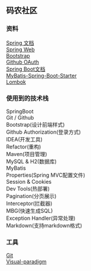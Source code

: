 ## 码农社区

### 资料
[Spring 文档](https://spring.io.guides)  
[Spring Web](https://spring.io.guides/gs/serving-web-content/)   
[Bootstrap](https://v3.bootcss.com/)  
[Github OAuth](https://developer.github.com/apps/building-oauth-apps/creating-an-oauth-app)  
[Spring Boot文档](https://docs.spring.io/spring-boot/docs/2.0.0.RC1/reference/htmlsingle/)  
[MyBatis-Spring-Boot-Starter](http://mybatis.org/spring-boot-starter/mybatis-spring-boot-autoconfigure/)  
[Lombok](https://projectlombok.org/setup/maven)

### 使用到的技术栈
SpringBoot  
Git / Github  
Bootstrap(设计前端样式)  
Github Authorization(登录方式)  
IDEA(开发工具)  
Refactor(重构)  
Maven(项目管理)  
MySQL & H2(数据库)  
MyBatis  
Properties(Spring MVC配置文件)  
Session & Cookies  
Dev Tools(热部署)  
Pagination(分页展示)  
Interceptor(拦截器)  
MBG(快速生成SQL)  
Exception Handler(异常处理)  
Markdown(支持markdown格式)

### 工具
[Git](https://git-scm.com/download)  
[Visual-paradigm](https://www.visual-paradigm.com)